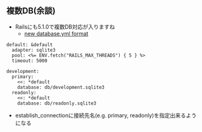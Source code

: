 ## 複数DB(余談)

* Railsにも5.1.0で複数DB対応が入りますね
  * [new database\.yml format](https://github.com/rails/rails/pull/27611)

```
default: &default
  adapter: sqlite3
  pool: <%= ENV.fetch("RAILS_MAX_THREADS") { 5 } %>
  timeout: 5000

development:
  primary:
    <<: *default
    database: db/development.sqlite3
  readonly:
    <<: *default
    database: db/readonly.sqlite3
```

* establish_connectionに接続先名(e.g. primary, readonly)を指定出来るようになる
